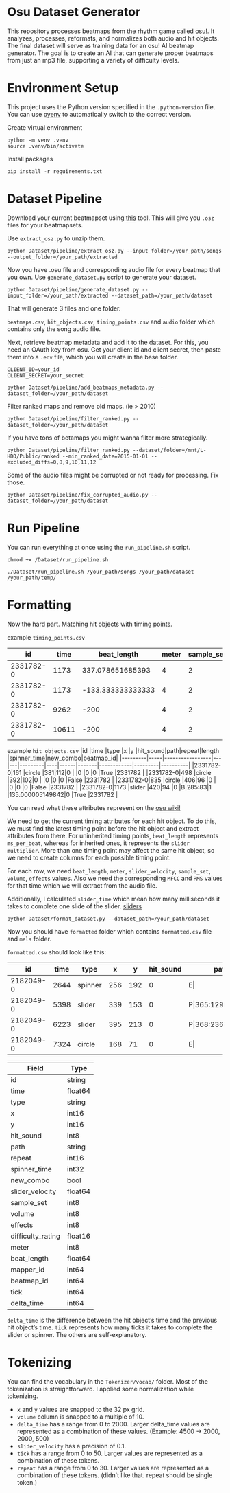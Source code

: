 # Osu Dataset Generator
This repository processes beatmaps from the rhythm game called [osu!](https://osu.ppy.sh/). It analyzes, processes, reformats, and normalizes both audio and hit objects. The final dataset will serve as training data for an osu! AI beatmap generator. The goal is to create an AI that can generate proper beatmaps from just an mp3 file, supporting a variety of difficulty levels. 

# Environment Setup
This project uses the Python version specified in the `.python-version` file. You can use [pyenv](https://github.com/pyenv/pyenv) to automatically switch to the correct version.

Create virtual environment

```
python -m venv .venv
source .venv/bin/activate
```

Install packages

```
pip install -r requirements.txt
```

# Dataset Pipeline

Download your current beatmapset using [this](https://github.com/saliherdemk/osu-lazer-backup) tool. This will give you `.osz` files for your beatmapsets. 

Use `extract_osz.py` to unzip them.


```
python Dataset/pipeline/extract_osz.py --input_folder=/your_path/songs --output_folder=/your_path/extracted
```

Now you have .osu file and corresponding audio file for every beatmap that you own. Use `generate_dataset.py` script to generate your dataset.


```
python Dataset/pipeline/generate_dataset.py --input_folder=/your_path/extracted --dataset_path=/your_path/dataset
```

That will generate 3 files and one folder.

`beatmaps.csv`, `hit_objects.csv`, `timing_points.csv` and `audio` folder which contains only the song audio file.

Next, retrieve beatmap metadata and add it to the dataset. For this, you need an OAuth key from osu. Get your client id and client secret, then paste them into a `.env` file, which you will create in the base folder.

```
CLIENT_ID=your_id
CLIENT_SECRET=your_secret
```
 
```
python Dataset/pipeline/add_beatmaps_metadata.py --dataset_folder=/your_path/dataset
```

Filter ranked maps and remove old maps. (ie > 2010) 
```
python Dataset/pipeline/filter_ranked.py --dataset_folder=/your_path/dataset
```
If you have tons of betamaps you might wanna filter more strategically.
```
python Dataset/pipeline/filter_ranked.py --dataset/folder=/mnt/L-HDD/Public/ranked --min_ranked_date=2015-01-01 --excluded_diffs=0,8,9,10,11,12
```

Some of the audio files might be corrupted or not ready for processing. Fix those.

```
python Dataset/pipeline/fix_corrupted_audio.py --dataset_folder=/your_path/dataset
```

# Run Pipeline
You can run everything at once using the `run_pipeline.sh` script.

```
chmod +x /Dataset/run_pipeline.sh
```

```
./Dataset/run_pipeline.sh /your_path/songs /your_path/dataset /your_path/temp/
```


# Formatting

Now the hard part. Matching hit objects with timing points. 

example `timing_points.csv`

|id       |time |beat_length      |meter|sample_set|volume|uninherited|effects|beatmap_id|
|---------|-----|-----------------|-----|----------|------|-----------|-------|----------|
|2331782-0|1173 |337.078651685393 |4    |2         |25    |1          |0      |2331782   |
|2331782-0|1173 |-133.333333333333|4    |2         |25    |0          |0      |2331782   |
|2331782-0|9262 |-200             |4    |2         |30    |0          |0      |2331782   |
|2331782-0|10611|-200             |4    |2         |40    |0          |0      |2331782   |



example `hit_objects.csv`
|id       |time |type             |x  |y  |hit_sound|path|repeat|length |spinner_time|new_combo|beatmap_id|
|---------|-----|-----------------|---|---|---------|----|------|-------|------------|---------|----------|
|2331782-0|161  |circle           |381|112|0        |    |0     |0      |0           |True     |2331782   |
|2331782-0|498  |circle           |392|102|0        |    |0     |0      |0           |False    |2331782   |
|2331782-0|835  |circle           |406|96 |0        |    |0     |0      |0           |False    |2331782   |
|2331782-0|1173 |slider           |420|94 |0        |B&#124;285:83|1     |135.000005149842|0           |True     |2331782   |


You can read what these attributes represent on the [osu wiki!](https://osu.ppy.sh/wiki/en/Client/File_formats/osu_%28file_format%29)

We need to get the current timing attributes for each hit object. To do this, we must find the latest timing point before the hit object and extract attributes from there. For uninherited timing points, `beat_length` represents `ms_per_beat`, whereas for inherited ones, it represents the `slider multiplier`. More than one timing point may affect the same hit object, so we need to create columns for each possible timing point.

For each row, we need `beat_length`, `meter`, `slider_velocity`, `sample_set`, `volume`, `effects`
values. Also we need the corresponding `MFCC` and `RMS` values for that time which we will extract from the audio file.

Additionally, I calculated `slider_time` which mean how many milliseconds it takes to complete one slide of the slider. [sliders](https://osu.ppy.sh/wiki/en/Client/File_formats/osu_%28file_format%29#sliders)


```
python Dataset/format_dataset.py --dataset_path=/your_path/dataset
```

Now you should have `formatted` folder which contains `formatted.csv` file and `mels` folder. 

`formatted.csv` should look like this:

|id       |time|type   |x  |y  |hit_sound|path             |repeat|spinner_time|new_combo|slider_velocity|sample_set|volume|effects|difficulty_rating|meter|beat_length    |mapper_id|beatmap_id|tick|delta_time|
|---------|----|-------|---|---|---------|-----------------|------|------------|---------|---------------|----------|------|-------|-----------------|-----|---------------|---------|----------|----|----------|
|2182049-0|2644|spinner|256|192|0        |E&#124;               |0     |4846        |True     |2.4            |2         |30    |0      |3.08             |4    |550.45871559633|8147142  |2182049   |16  |0         |
|2182049-0|5398|slider |339|153|0        |P&#124;365:129&#124;468:175|1     |0           |True     |1.44           |2         |30    |0      |3.08             |4    |550.45871559633|8147142  |2182049   |4   |2754      |
|2182049-0|6223|slider |395|213|0  |P&#124;368:236&#124;265:190|1  |0   |False|1.44|2  |30 |0  |3.08|4  |550.45871559633|8147142|2182049|4  |825 |
|2182049-0|7324|circle |168|71 |0  |E&#124;               |0  |0   |True |1.44|2  |30 |0  |3.08|4  |550.45871559633|8147142|2182049|0  |1101|


| Field             | Type     |
|-------------------|----------|
| id                | string   |
| time              | float64  |
| type              | string   |
| x                 | int16    |
| y                 | int16    |
| hit_sound         | int8     |
| path              | string   |
| repeat            | int16    |
| spinner_time      | int32    |
| new_combo         | bool     |
| slider_velocity   | float64  |
| sample_set        | int8     |
| volume            | int8     |
| effects           | int8     |
| difficulty_rating | float16  |
| meter             | int8     |
| beat_length       | float64  |
| mapper_id         | int64    |
| beatmap_id        | int64    |
| tick              | int64    |
| delta_time        | int64    |

`delta_time` is the difference between the hit object’s time and the previous hit object’s time. `tick` represents how many ticks it takes to complete the slider or spinner. The others are self-explanatory.

# Tokenizing

You can find the vocabulary in the `Tokenizer/vocab/` folder. Most of the tokenization is straightforward. I applied some normalization while tokenizing.

* `x` and `y` values are snapped to the 32 px grid.
* `volume` column is snapped to a multiple of 10.
* `delta_time` has a range from 0 to 2000. Larger delta_time values are represented as a combination of these values. (Example: 4500 → 2000, 2000, 500)
* `slider_velocity` has a precision of 0.1.
* `tick` has a range from 0 to 50. Larger values are represented as a combination of these tokens.
* `repeat` has a range from 0 to 30. Larger values are represented as a combination of these tokens. (didn't like that. repeat should be single token.)


